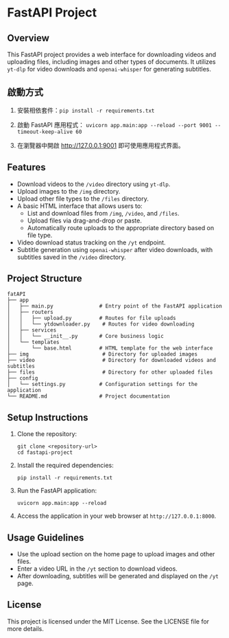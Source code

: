 # FastAPI Project

## Overview

This FastAPI project provides a web interface for downloading videos and uploading files, including images and other types of documents. It utilizes `yt-dlp` for video downloads and `openai-whisper` for generating subtitles.

## 啟動方式

1. 安裝相依套件：`pip install -r requirements.txt`

2. 啟動 FastAPI 應用程式：
   `uvicorn app.main:app --reload --port 9001 --timeout-keep-alive 60`

3. 在瀏覽器中開啟 <http://127.0.0.1:9001> 即可使用應用程式界面。

## Features

- Download videos to the `/video` directory using `yt-dlp`.
- Upload images to the `/img` directory.
- Upload other file types to the `/files` directory.
- A basic HTML interface that allows users to:
  - List and download files from `/img`, `/video`, and `/files`.
  - Upload files via drag-and-drop or paste.
  - Automatically route uploads to the appropriate directory based on file type.
- Video download status tracking on the `/yt` endpoint.
- Subtitle generation using `openai-whisper` after video downloads, with subtitles saved in the `/video` directory.

## Project Structure

```
fatAPI
├── app
│   ├── main.py               # Entry point of the FastAPI application
│   ├── routers
│   │   ├── upload.py         # Routes for file uploads
│   │   └── ytdownloader.py    # Routes for video downloading
│   ├── services
│   │   └── __init__.py       # Core business logic
│   └── templates
│       └── base.html         # HTML template for the web interface
├── img                        # Directory for uploaded images
├── video                      # Directory for downloaded videos and subtitles
├── files                      # Directory for other uploaded files
├── config
│   └── settings.py           # Configuration settings for the application
└── README.md                 # Project documentation
```

## Setup Instructions

1. Clone the repository:
   ```
   git clone <repository-url>
   cd fastapi-project
   ```

2. Install the required dependencies:
   ```
   pip install -r requirements.txt
   ```

3. Run the FastAPI application:
   ```
   uvicorn app.main:app --reload
   ```

4. Access the application in your web browser at `http://127.0.0.1:8000`.

## Usage Guidelines

- Use the upload section on the home page to upload images and other files.
- Enter a video URL in the `/yt` section to download videos.
- After downloading, subtitles will be generated and displayed on the `/yt` page.

## License

This project is licensed under the MIT License. See the LICENSE file for more details.
